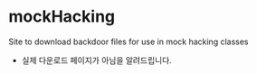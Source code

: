 # mockHacking
Site to download backdoor files for use in mock hacking classes

- 실제 다운로드 페이지가 아님을 알려드립니다.
